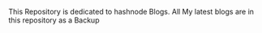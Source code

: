 This Repository is dedicated to hashnode Blogs.
All My latest blogs are in this repository as a Backup
